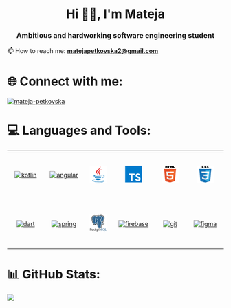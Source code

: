 <h1 align="center">Hi 👋🏼, I'm Mateja</h1>
<h3 align="center">Ambitious and hardworking software engineering student</h3>

📫 How to reach me: **matejapetkovska2@gmail.com**

# 🌐 Connect with me:
<p align="left">
<a href="https://linkedin.com/in/mateja-petkovska" target="blank"><img align="center" src="https://raw.githubusercontent.com/rahuldkjain/github-profile-readme-generator/master/src/images/icons/Social/linked-in-alt.svg" alt="mateja-petkovska" height="30" width="40" /></a>
</p>

# 💻 Languages and Tools:
<table>
    <tr>
        <td align="center" height="108" width="108"> <a href="https://kotlinlang.org" target="_blank" rel="noreferrer"> <img src="https://www.vectorlogo.zone/logos/kotlinlang/kotlinlang-icon.svg" alt="kotlin" width="40" height="40"/> </a> </td>
       <td align="center" height="108" width="108"> <a href="https://angular.io" target="_blank" rel="noreferrer"> <img src="https://angular.io/assets/images/logos/angular/angular.svg" alt="angular" width="40" height="40"/> </a> </td>
        <td align="center" height="108" width="108"> <a href="https://www.java.com" target="_blank" rel="noreferrer"> <img src="https://raw.githubusercontent.com/devicons/devicon/master/icons/java/java-original.svg" alt="java" width="40" height="40"/> </a> </td>
        <td align="center" height="108" width="108"> <a href="https://www.typescriptlang.org/" target="_blank" rel="noreferrer"> <img src="https://raw.githubusercontent.com/devicons/devicon/master/icons/typescript/typescript-original.svg" alt="typescript" width="40" height="40"/> </a> </td>
        <td align="center" height="108" width="108"> <a href="https://www.w3.org/html/" target="_blank" rel="noreferrer"> <img src="https://raw.githubusercontent.com/devicons/devicon/master/icons/html5/html5-original-wordmark.svg" alt="html5" width="40" height="40"/> </a> </td>
        <td align="center" height="108" width="108"> <a href="https://www.w3schools.com/css/" target="_blank" rel="noreferrer"> <img src="https://raw.githubusercontent.com/devicons/devicon/master/icons/css3/css3-original-wordmark.svg" alt="css3" width="40" height="40"/> </a> </td>
    </tr>
    <tr>
        <td align="center" height="108" width="108"> <a href="https://dart.dev" target="_blank" rel="noreferrer"> <img src="https://www.vectorlogo.zone/logos/dartlang/dartlang-icon.svg" alt="dart" width="40" height="40"/> </a> </td>
        <td align="center" height="108" width="108"> <a href="https://spring.io/" target="_blank" rel="noreferrer"> <img src="https://www.vectorlogo.zone/logos/springio/springio-icon.svg" alt="spring" width="40" height="40"/> </a> </td>
        <td align="center" height="108" width="108"> <a href="https://www.postgresql.org" target="_blank" rel="noreferrer"> <img src="https://raw.githubusercontent.com/devicons/devicon/master/icons/postgresql/postgresql-original-wordmark.svg" alt="postgresql" width="40" height="40"/> </a> </td>
        <td align="center" height="108" width="108"> <a href="https://firebase.google.com/" target="_blank" rel="noreferrer"> <img src="https://www.vectorlogo.zone/logos/firebase/firebase-icon.svg" alt="firebase" width="40" height="40"/> </a> </td>
        <td align="center" height="108" width="108"> <a href="https://git-scm.com/" target="_blank" rel="noreferrer"> <img src="https://www.vectorlogo.zone/logos/git-scm/git-scm-icon.svg" alt="git" width="40" height="40"/> </a> </td>
        <td align="center" height="108" width="108"> <a href="https://www.figma.com/" target="_blank" rel="noreferrer"> <img src="https://www.vectorlogo.zone/logos/figma/figma-icon.svg" alt="figma" width="40" height="40"/> </a> </td>
    </tr>  
    </table>

# 📊 GitHub Stats:
![](https://github-readme-stats.vercel.app/api/top-langs/?username=matejapetkovska&theme=dracula&hide_border=true&include_all_commits=false&count_private=true&layout=compact)
